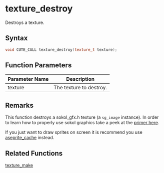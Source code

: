 
# texture_destroy

Destroys a texture.

## Syntax

```cpp
void CUTE_CALL texture_destroy(texture_t texture);
```

## Function Parameters

Parameter Name | Description
--- | ---
texture | The texture to destroy.

## Remarks

This function destroys a sokol_gfx.h texture (a `sg_image` instance). In order to learn how to properly use sokol graphics take a peek at the [primer here](https://github.com/RandyGaul/cute_framework/blob/master/doc/graphics/sokol.md).

If you just want to draw sprites on screen it is recommend you use [aseprite_cache](https://github.com/RandyGaul/cute_framework/blob/master/doc/graphics/aseprite_cache) instead.

## Related Functions
  
[texture_make](https://github.com/RandyGaul/cute_framework/blob/master/doc/graphics/texture/texture_make.md)  
